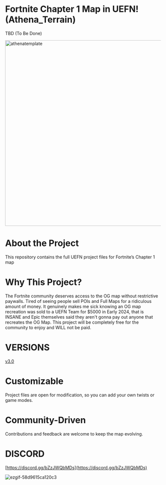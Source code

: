 # Fortnite Chapter 1 Map in UEFN! (Athena_Terrain)
TBD (To Be Done)

<img width="800" height="600" alt="athenatemplate" src="https://github.com/user-attachments/assets/b0673962-d123-4dc3-be3a-eb2c27eb1aae" />

# About the Project
This repository contains the full UEFN project files for Fortnite’s Chapter 1 map

# Why This Project?
The Fortnite community deserves access to the OG map without restrictive paywalls. Tired of seeing people sell POIs and Full Maps for a ridiculous amount of money. It genuinely makes me sick knowing an OG map recreation was sold to a UEFN Team for $5000 in Early 2024, that is INSANE and Epic themselves said they aren't gonna pay out anyone that recreates the OG Map. This project will be completely free for the community to enjoy and WILL not be paid.

# VERSIONS
[v3.0](https://github.com/zqvb/AthenaTemplate/tree/v3.0)
# Customizable
Project files are open for modification, so you can add your own twists or game modes.

# Community-Driven
Contributions and feedback are welcome to keep the map evolving.

# DISCORD
[https://discord.gg/bZzJWQbMDs](https://discord.gg/bZzJWQbMDs)

![ezgif-58d9615ca120c3](https://github.com/user-attachments/assets/a4d4250f-6384-45d8-92d6-9055b065e06d)
